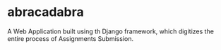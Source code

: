 # abracadabra
A Web Application built using th Django framework, which digitizes the entire process of Assignments Submission.

